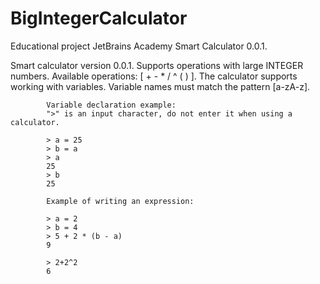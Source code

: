 # BigIntegerCalculator
Educational project JetBrains Academy Smart Calculator 0.0.1.

Smart calculator version 0.0.1.
Supports operations with large INTEGER numbers.
Available operations: [ + - * / ^ ( ) ].
The calculator supports working with variables.
Variable names must match the pattern [a-zA-z].
            
            Variable declaration example:
            ">" is an input character, do not enter it when using a calculator.
            
            > a = 25
            > b = a
            > a
            25
            > b
            25
            
            Example of writing an expression:
            
            > a = 2
            > b = 4
            > 5 + 2 * (b - a)
            9
            
            > 2+2^2
            6
